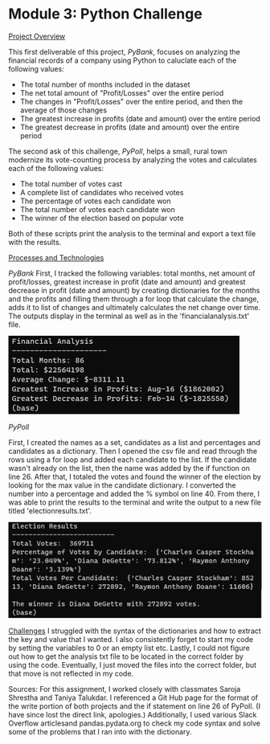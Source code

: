 # Module 3: Python Challenge
<ins>Project Overview</ins>

This first deliverable of this project, *PyBank*, focuses on analyzing the financial records of a company using Python to caluclate each of the following values:
* The total number of months included in the dataset
* The net total amount of "Profit/Losses" over the entire period
* The changes in "Profit/Losses" over the entire period, and then the average of those changes
* The greatest increase in profits (date and amount) over the entire period
* The greatest decrease in profits (date and amount) over the entire period

The second ask of this challenge, *PyPoll*, helps a small, rural town modernize its vote-counting process by analyzing the votes and calculates each of the following values:

* The total number of votes cast
* A complete list of candidates who received votes
* The percentage of votes each candidate won
* The total number of votes each candidate won
* The winner of the election based on popular vote

Both of these scripts print the analysis to the terminal and export a text file with the results.

<ins>Processes and Technologies</ins>

*PyBank*
First, I tracked the following variables: total months, net amount of profit/losses, greatest increase in profit (date and amount) and greatest decrease in profit (date and amount) by creating dictionaries for the months and the profits and filling them through a for loop that calculate the change, adds it to list of changes and ultimately calculates the net change over time. The outputs display in the terminal as well as in the 'financialanalysis.txt' file.

![PyBank Terminal Output](Images/PyBank.png)

*PyPoll*

First, I created the names as a set, candidates as a list and percentages and candidates as a dictionary. Then I opened the csv file and read through the rows using a for loop and added each candidate to the list. If the candidate wasn't already on the list, then the name was added by the if function on line 26. After that, I totaled the votes and found the winner of the election by looking for the max value in the candidate dictionary. I converted the number into a percentage and added the % symbol on line 40. From there, I was able to print the results to the terminal and write the output to a new file titled 'electionresults.txt'.

![PyPoll Terminal Output](Images/PyPoll.png)

<ins>Challenges</ins>
I struggled with the syntax of the dictionaries and how to extract the key and value that I wanted. I also consistently forget to start my code by setting the variables to 0 or an empty list etc. Lastly, I could not figure out how to get the analysis txt file to be located in the correct folder by using the code. Eventually, I just moved the files into the correct folder, but that move is not reflected in my code.

Sources:
For this assignment, I worked closely with classmates Saroja Shrestha and Taniya Talukdar. I referenced a Git Hub page for the format of the write portion of both projects and the if statement on line 26 of PyPoll. (I have since lost the direct link, apologies.) Additionally, I used various Slack Overflow articlesand pandas.pydata.org to check my code syntax and solve some of the problems that I ran into with the dictionary.
